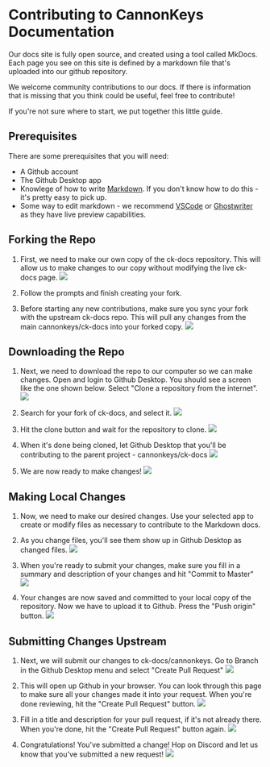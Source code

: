 # Contributing to CannonKeys Documentation

Our docs site is fully open source, and created using a tool called MkDocs.
Each page you see on this site is defined by a markdown file that's uploaded into our github repository.

We welcome community contributions to our docs. If there is information that is missing that you think could be useful, feel free to contribute!

If you're not sure where to start, we put together this little guide.

## Prerequisites 

There are some prerequisites that you will need:

- A Github account
- The Github Desktop app
- Knowlege of how to write [Markdown](https://www.markdownguide.org/). If you don't know how to do this - it's pretty easy to pick up.
- Some way to edit markdown - we recommend [VSCode](https://code.visualstudio.com/) or [Ghostwriter](https://ghostwriter.kde.org/) as they have live preview capabilities.


## Forking the Repo

1. First, we need to make our own copy of the ck-docs repository. This will allow us to make changes to our copy without modifying the live ck-docs page.
    ![](images/contributing/00_create_a_fork.png)

1. Follow the prompts and finish creating your fork.

1. Before starting any new contributions, make sure you sync your fork with the upstream ck-docs repo. This will pull any changes from the main cannonkeys/ck-docs into your forked copy.
    ![](images/contributing/01_sync_fork.png)

## Downloading the Repo

1. Next, we need to download the repo to our computer so we can make changes. Open and login to Github Desktop. You should see a screen like the one shown below. Select "Clone a repository from the internet".
    ![](images/contributing/02_clone_repo_01.png)

1. Search for your fork of ck-docs, and select it.
    ![](images/contributing/03_clone_repo_02.png)

1. Hit the clone button and wait for the repository to clone.
    ![](images/contributing/04_cloning.png)

1. When it's done being cloned, let Github Desktop that you'll be contributing to the parent project - cannonkeys/ck-docs
    ![](images/contributing/05_contribute_to_parent.png)

1. We are now ready to make changes!
    ![](images/contributing/06_ready_for_changes.png)

## Making Local Changes

1. Now, we need to make our desired changes. Use your selected app to create or modify files as necessary to contribute to the Markdown docs.

1. As you change files, you'll see them show up in Github Desktop as changed files.
    ![](images/contributing/07_files_changed.png)

1. When you're ready to submit your changes, make sure you fill in a summary and description of your changes and hit "Commit to Master"
    ![](images/contributing/08_add_description.png)


1. Your changes are now saved and committed to your local copy of the repository. Now we have to upload it to Github. Press the "Push origin" button.
    ![](images/contributing/09_push_origin.png)

## Submitting Changes Upstream

1. Next, we will submit our changes to ck-docs/cannonkeys. Go to Branch in the Github Desktop menu and select "Create Pull Request"
    ![](images/contributing/10_create_pull_request.png)

1. This will open up Github in your browser. You can look through this page to make sure all your changes made it into your request. When you're done reviewing, hit the "Create Pull Request" button.
    ![](images/contributing/11_pull_request_web.png)

1. Fill in a title and description for your pull request, if it's not already there. When you're done, hit the "Create Pull Request" button again.
    ![](images/contributing/12_pull_request_details.png)

1. Congratulations! You've submitted a change! Hop on Discord and let us know that you've submitted a new request!
    ![](images/contributing/13_pull_request_submitted.png)




